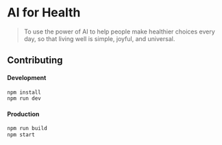 # AI for Health

> To use the power of AI to help people make healthier choices every day, so that living well is simple, joyful, and universal.


## Contributing

#### Development

```bash
npm install
npm run dev
```

#### Production

```bash
npm run build
npm start
```
